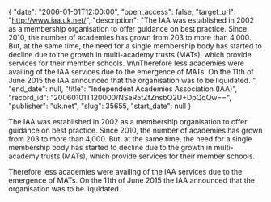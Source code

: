 {
  "date": "2006-01-01T12:00:00", 
  "open_access": false, 
  "target_url": "http://www.iaa.uk.net/", 
  "description": "The IAA was established in 2002 as a membership organisation to offer guidance on best practice. Since 2010, the number of academies has grown from 203 to more than 4,000. But, at the same time, the need for a single membership body has started to decline due to the growth in multi-academy trusts (MATs), which provide services for their member schools.  \n\nTherefore less academies were availing of the IAA services due to the emergence of MATs. On the 11th of June 2015 the IAA announced that the organisation was to be liquidated. ", 
  "end_date": null, 
  "title": "Independent Academies Association (IAA)", 
  "record_id": "20060101T120000/NSeR5tZfZnsbQ2U+DpQqQw==", 
  "publisher": "uk.net", 
  "slug": 35655, 
  "start_date": null
}

The IAA was established in 2002 as a membership organisation to offer guidance on best practice. Since 2010, the number of academies has grown from 203 to more than 4,000. But, at the same time, the need for a single membership body has started to decline due to the growth in multi-academy trusts (MATs), which provide services for their member schools.  

Therefore less academies were availing of the IAA services due to the emergence of MATs. On the 11th of June 2015 the IAA announced that the organisation was to be liquidated. 